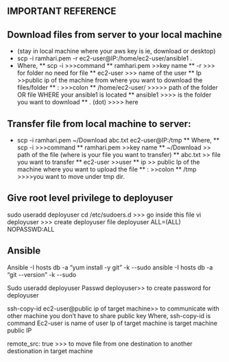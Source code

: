 IMPORTANT REFERENCE
-
Download files from server to your local machine 
-
* (stay in local machine where your aws key is ie, download or desktop)
* scp -i ramhari.pem -r ec2-user@IP:/home/ec2-user/ansible1 .
* Where,
 ** scp -i >>>command
** ramhari.pem >>key name
** -r >>> for folder no need for file
** ec2-user >>> name of the user
** Ip >>public ip of the machine from where you want to download the files/folder
** : >>>colon
** /home/ec2-user/   >>>>> path of the folder OR file WHERE your ansible1 is located
** ansible1 >>>> is the folder you want to download
** . (dot) >>>> here

Transfer file from local machine to server:
-
* scp -i ramhari.pem ~/Download abc.txt ec2-user@IP:/tmp
** Where,
** scp -i >>>command
** ramhari.pem >>key name
** ~/Download >> path of the file (where is your file you want to transfer)
** abc.txt >> file you want to transfer
** ec2-user >>user
** ip >> public Ip of the machine where you want to upload the file
** : >>colon
** /tmp >>>>you want to move under tmp dir.

Give root level privilege to deployuser
-
sudo useradd deployuser
cd /etc/sudoers.d >>>  go inside this file
vi deployuser >>> create deployuser file 
deployuser    ALL=(ALL)    NOPASSWD:ALL

Ansible
-
Ansible -I hosts db -a “yum install -y git” -k --sudo
ansible -I hosts db -a “git --version” -k --sudo

Sudo useradd deployuser
Passwd deployuser>> to create password for deployuser

ssh-copy-id ec2-user@public ip of target machine>> to communicate with other machine you don’t have to share public key
Where,
ssh-copy-id is command 
Ec2-user is name of user
Ip of target machine is target machine public IP


remote_src: true >>> to move file from one destination to another destionation in target machine
